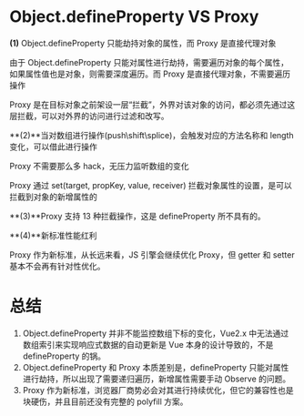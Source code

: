 # Object.defineProperty VS Proxy

**(1)** Object.defineProperty 只能劫持对象的属性，而 Proxy 是直接代理对象

由于 Object.defineProperty 只能对属性进行劫持，需要遍历对象的每个属性，如果属性值也是对象，则需要深度遍历。而 Proxy 是直接代理对象，不需要遍历操作

Proxy 是在目标对象之前架设一层“拦截”，外界对该对象的访问，都必须先通过这层拦截，可以对外界的访问进行过滤和改写。

**(2)**当对数组进行操作(push\shift\splice)，会触发对应的方法名称和 length 变化，可以借此进行操作

Proxy 不需要那么多 hack，无压力监听数组的变化

Proxy 通过 set(target, propKey, value, receiver) 拦截对象属性的设置，是可以拦截到对象的新增属性的

**(3)**Proxy 支持 13 种拦截操作，这是 defineProperty 所不具有的。

**(4)**新标准性能红利

Proxy 作为新标准，从长远来看，JS 引擎会继续优化 Proxy，但 getter 和 setter 基本不会再有针对性优化。

# 总结

1. Object.defineProperty 并非不能监控数组下标的变化，Vue2.x 中无法通过数组索引来实现响应式数据的自动更新是 Vue 本身的设计导致的，不是 defineProperty 的锅。
2. Object.defineProperty 和 Proxy 本质差别是，defineProperty 只能对属性进行劫持，所以出现了需要递归遍历，新增属性需要手动 Observe 的问题。
3. Proxy 作为新标准，浏览器厂商势必会对其进行持续优化，但它的兼容性也是块硬伤，并且目前还没有完整的 polyfill 方案。
